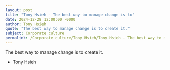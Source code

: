 ```yaml
---
layout: post
title: "Tony Hsieh - The best way to manage change is to"
date: 2024-12-28 12:00:00 -0000
author: Tony Hsieh
quote: "The best way to manage change is to create it."
subject: Corporate culture
permalink: /Corporate culture/Tony Hsieh/Tony Hsieh - The best way to manage change is to
---
```


The best way to manage change is to create it.

- Tony Hsieh
